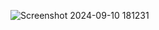 ![Screenshot 2024-09-10 181231](https://github.com/user-attachments/assets/4d625d5f-4fb6-4dae-bc71-0bdc98f9aae0)
